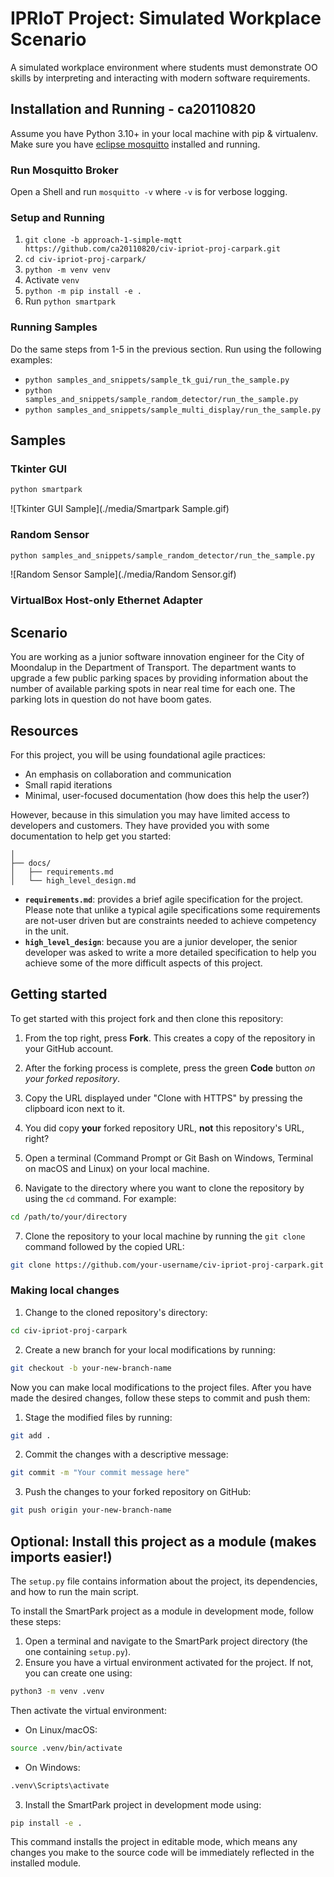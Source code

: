# IPRIoT Project: Simulated Workplace Scenario

A simulated workplace environment where students must demonstrate OO skills by interpreting and interacting with modern software requirements.

## Installation and Running - ca20110820
Assume you have Python 3.10+ in your local machine with pip & virtualenv. Make sure you have 
[eclipse mosquitto](https://mosquitto.org/) installed and running.

### Run Mosquitto Broker
Open a Shell and run `mosquitto -v` where `-v` is for verbose logging.

### Setup and Running
1. `git clone -b approach-1-simple-mqtt https://github.com/ca20110820/civ-ipriot-proj-carpark.git`
2. `cd civ-ipriot-proj-carpark/`
3. `python -m venv venv`
4. Activate `venv`
5. `python -m pip install -e .`
6. Run `python smartpark`

### Running Samples
Do the same steps from 1-5 in the previous section. Run using the following
examples:
   - `python samples_and_snippets/sample_tk_gui/run_the_sample.py`
   - `python samples_and_snippets/sample_random_detector/run_the_sample.py`
   - `python samples_and_snippets/sample_multi_display/run_the_sample.py`

## Samples
### Tkinter GUI

```bash
python smartpark
```

![Tkinter GUI Sample](./media/Smartpark Sample.gif)

### Random Sensor

```bash
python samples_and_snippets/sample_random_detector/run_the_sample.py
```

![Random Sensor Sample](./media/Random Sensor.gif)

### VirtualBox Host-only Ethernet Adapter


## Scenario

You are working as a junior software innovation engineer for the City of Moondalup in the Department of Transport. The department wants to upgrade a few public parking spaces by providing information about the number of available parking spots in near real time for each one. The parking lots in question do not have boom gates.

## Resources

For this project, you will be using foundational agile practices:

- An emphasis on collaboration and communication
- Small rapid iterations
- Minimal, user-focused documentation (how does this help the user?)

However, because in this simulation you may have limited access to developers and customers. They have provided you with some documentation to help get you started:

```text
│
├── docs/
│   ├── requirements.md
│   └── high_level_design.md
```

- **`requirements.md`**: provides a brief agile specification for the project. Please note that unlike a typical agile specifications some requirements are not-user driven but are constraints needed to achieve competency in the unit.
- **`high_level_design`**: because you are a junior developer, the senior developer was asked to write a more detailed specification to help you achieve some of the more difficult aspects of this project.

## Getting started

To get started with this project fork and then clone this repository:

1. From the top right, press **Fork**. This creates a copy of the repository in your GitHub account.

2. After the forking process is complete, press the green **Code** button *on your forked repository*.

3. Copy the URL displayed under "Clone with HTTPS" by pressing the clipboard icon next to it.

4. You did copy **your** forked repository URL, **not** this repository's URL, right?

5. Open a terminal (Command Prompt or Git Bash on Windows, Terminal on macOS and Linux) on your local machine.

6. Navigate to the directory where you want to clone the repository by using the `cd` command. For example:

```bash
cd /path/to/your/directory
```

7. Clone the repository to your local machine by running the `git clone` command followed by the copied URL:

```bash
git clone https://github.com/your-username/civ-ipriot-proj-carpark.git
```

### Making local changes

1. Change to the cloned repository's directory:

```bash
cd civ-ipriot-proj-carpark
```

2.  Create a new branch for your local modifications by running:

```bash
git checkout -b your-new-branch-name
```

Now you can make local modifications to the project files. After you have made the desired changes, follow these steps to commit and push them:

1. Stage the modified files by running:

```bash
git add .
```

2. Commit the changes with a descriptive message:

```bash
git commit -m "Your commit message here"
```

3. Push the changes to your forked repository on GitHub:

```bash
git push origin your-new-branch-name
```

## Optional: Install this project as a module (makes imports easier!)

The `setup.py` file contains information about the project, its dependencies, and how to run the main script.

To install the SmartPark project as a module in development mode, follow these steps:

1. Open a terminal and navigate to the SmartPark project directory (the one containing `setup.py`). 
2. Ensure you have a virtual environment activated for the project. If not, you can create one using:

```bash
python3 -m venv .venv
```

Then activate the virtual environment:

- On Linux/macOS:

```bash
source .venv/bin/activate
```

- On Windows:

```bash
.venv\Scripts\activate
```

3. Install the SmartPark project in development mode using:

```bash
pip install -e .
```

This command installs the project in editable mode, which means any changes you make to the source code will be immediately reflected in the installed module.
